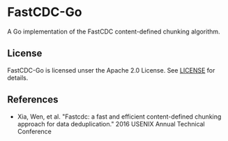 # FastCDC-Go

A Go implementation of the FastCDC content-defined chunking algorithm.

## License

FastCDC-Go is licensed unser the Apache 2.0 License. See [LICENSE](./LICENSE) for details.

## References

  - Xia, Wen, et al. "Fastcdc: a fast and efficient content-defined chunking approach for data deduplication." 2016 USENIX Annual Technical Conference 

